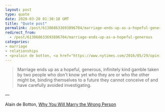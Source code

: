 ```yaml
---
layout: post
type: quote
date: 2020-03-20 01:30:10 GMT
title: "Quote post"
permalink: /post/613068633693896704/marriage-ends-up-as-a-hopeful-generous
redirect_from: 
  - /post/613068633693896704/marriage-ends-up-as-a-hopeful-generous
categories:
- marriage
- relationships
- <p>alain de botton, <a href="https://www.nytimes.com/2016/05/29/opinion/sunday/why-you-will-marry-the-wrong-person.html">why you will marry the wrong person</a></p>
---
```

<blockquote>Marriage ends up as a hopeful, generous, infinitely kind gamble taken by two people who don't know yet who they are or who the other might be, binding themselves to a future they cannot conceive of and have carefully avoided investigating.</blockquote>

 — <p>Alain de Botton, <a href="https://www.nytimes.com/2016/05/29/opinion/sunday/why-you-will-marry-the-wrong-person.html">Why You Will Marry the Wrong Person</a></p>
